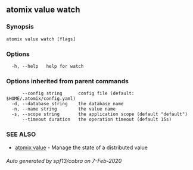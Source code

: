 ## atomix value watch



### Synopsis



```
atomix value watch [flags]
```

### Options

```
  -h, --help   help for watch
```

### Options inherited from parent commands

```
      --config string      config file (default: $HOME/.atomix/config.yaml)
  -d, --database string    the database name
  -n, --name string        the value name
  -s, --scope string       the application scope (default "default")
      --timeout duration   the operation timeout (default 15s)
```

### SEE ALSO

* [atomix value](atomix_value.md)	 - Manage the state of a distributed value

###### Auto generated by spf13/cobra on 7-Feb-2020
